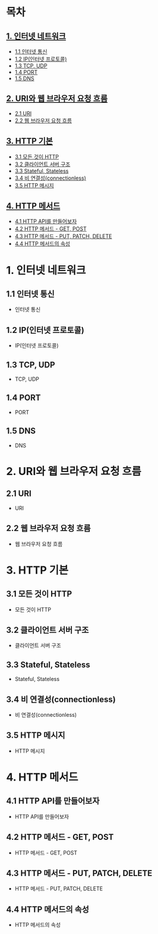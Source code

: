 # 목차

## [1. 인터넷 네트워크](#1--)

- [1.1 인터넷 통신](#11--)
- [1.2 IP(인터넷 프로토콜)](#12--)
- [1.3 TCP, UDP](#13--)
- [1.4 PORT](#14--)
- [1.5 DNS](#15--)

## [2. URI와 웹 브라우저 요청 흐름](#2--)

- [2.1 URI](#21--)
- [2.2 웹 브라우저 요청 흐름](#22--)

## [3. HTTP 기본](#3--)

- [3.1 모든 것이 HTTP](#31--)
- [3.2 클라이언트 서버 구조](#32--)
- [3.3 Stateful, Stateless](#33--)
- [3.4 비 연결성(connectionless)](#34--)
- [3.5 HTTP 메시지](#35--)

## [4. HTTP 메서드](#4--)

- [4.1 HTTP API를 만들어보자](#41--)
- [4.2 HTTP 메서드 - GET, POST](#42--)
- [4.3 HTTP 메서드 - PUT, PATCH, DELETE](#43--)
- [4.4 HTTP 메서드의 속성](#44--)

# 1. 인터넷 네트워크

## 1.1 인터넷 통신

- 인터넷 통신

## 1.2 IP(인터넷 프로토콜)

- IP(인터넷 프로토콜)

## 1.3 TCP, UDP

- TCP, UDP

## 1.4 PORT

- PORT

## 1.5 DNS

- DNS

# 2. URI와 웹 브라우저 요청 흐름

## 2.1 URI

- URI

## 2.2 웹 브라우저 요청 흐름

- 웹 브라우저 요청 흐름

# 3. HTTP 기본

## 3.1 모든 것이 HTTP

- 모든 것이 HTTP

## 3.2 클라이언트 서버 구조

- 클라이언트 서버 구조

## 3.3 Stateful, Stateless

- Stateful, Stateless

## 3.4 비 연결성(connectionless)

- 비 연결성(connectionless)

## 3.5 HTTP 메시지

- HTTP 메시지

# 4. HTTP 메서드

## 4.1 HTTP API를 만들어보자

- HTTP API를 만들어보자

## 4.2 HTTP 메서드 - GET, POST

- HTTP 메서드 - GET, POST

## 4.3 HTTP 메서드 - PUT, PATCH, DELETE

- HTTP 메서드 - PUT, PATCH, DELETE

## 4.4 HTTP 메서드의 속성

- HTTP 메서드의 속성

